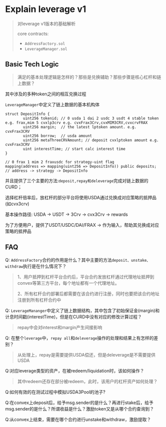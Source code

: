 # Explain leverage v1

> 对leverage v1版本的基础解析
>
> core contracts:
>
> - `AddressFactory.sol`
> - `LeverageManager.sol`



## Basic Tech Logic

> 满足的基本处理逻辑是怎样的？那些是兑换辅助？那些步骤是核心杠杆和链上数据？

其中涉及的多种token之间的相互兑换过程

`LeverageManager`中定义了链上数据的基本机构体

```
struct DepositInfo {
        uint256 tokenid; // 0 usda 1 dai 2 usdc 3 usdt 4 stable token e.g. frax,mim 5 cvxlp3crv e.g. cvxFrax3Crv,cvxMIM3CRV,cvxcrvFRAX
        uint256 margin;  // the latest lptoken amount. e.g. cvxFrax3CRV
        uint256 borrow;  // usda amount
        uint256 metaThreeCRVAmount; // deposit cvxlptoken amount e.g. cvxFrax3CRV
        uint interestTime; // start calc interest time
}

// 0 frax 1 mim 2 fraxusdc for strategy-uint flag
mapping(address => mapping(uint256 => DepositInfo)) public deposits; // address -> strategy -> DepositInfo

```

并且提供了三个主要的方法:`deposit,repay和deleverage`完成对链上数据的CURD；



选择杠杆倍率后，放杠杆的部分平台将使用USDA通过兑换成对应策略的抵押品(如cvx3crv)

基本操作路径: USDA -> USDT -> 3Crv -> cvx3Crv -> rewards

为了方便用户，提供了USDT/USDC/DAI/FRAX -> 作为输入，帮助其兑换成对应策略的抵押品



## FAQ

Q: `AddressFactory`合约的作用是什么？其中主要的方法`deposit、unstake、withdraw`执行是在什么情况下？

> 1、用户抵押到杠杆平台合约后，平台合约发放杠杆通过代理地址抵押到convex等第三方平台，每个地址都有一个代理地址。
>
> 2、所有杠杆合约部署后都需要在该合约进行注册，同时也要把该合约地址注册到所有杠杆合约中



Q: `LeverageMananger`中定义了链上数据结构，其中包含了初始保证金(margin)和计息时间戳(interestTime)，但是在CURD中没有对应的修改计算过程？

> repay中会对interest和margin产生间接影响



Q: 在整个`leverage`中，`repay all`和`deleverage`操作的处理和结果上有怎样的差别？

> 从处理上，repay是需要提供USDA偿还，但是deleverage是不需要提供USDA



Q:对应leverage类型的资产，在被redeem/liquidation时，该如何操作？

> 其中redeem还存在部分被redeem，此时，该用户的杠杆资产如何处理？
>
> 



Q:如何有效的在测试过程中模拟USDA3Pool的池子?

> 



Q:在convex上deposit后，给予msg.sender的是什么？再进行stake后，给予msg.sender的是什么？所谓收益是什么？激励token又是从哪个合约查询到？

>



Q:从convex上结束，需要在哪个合约进行unstake和withdraw，激励提取？

> 
